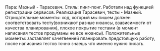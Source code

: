 Пара: Мазный - Тарасевич. Стиль: пинг-понг. Работали над функцией регистрации сервисов.
Реализация Тарасевич, тесты - Мазный. 
	Отрицательные моменты: код, который мы пишем должен соответствовать тесту(возникают
разные нюансы, взависимости от качества планирования), плохое покрытие тестами (в момент
написания тестов продуманы не все нюансы).
	Положительные моменты: заставляет качетвенней планировать предстоящую работу,
после написания тестов точно знаешь что именно нужно писать.
